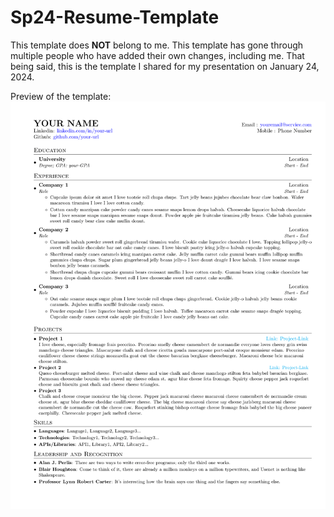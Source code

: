 # Sp24-Resume-Template
This template does **NOT** belong to me. This template has gone through multiple people who have added their own changes, including me. That being said, this is the template I shared for my presentation on January 24, 2024.

Preview of the template:
![Template Image](./Sp24_Resume_Template_Img.png)
